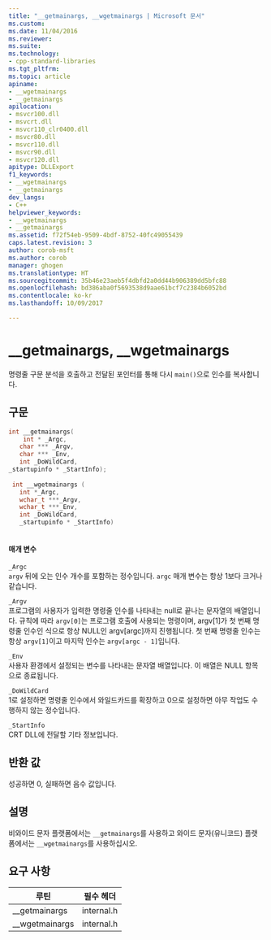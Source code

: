 ```yaml
---
title: "__getmainargs, __wgetmainargs | Microsoft 문서"
ms.custom: 
ms.date: 11/04/2016
ms.reviewer: 
ms.suite: 
ms.technology:
- cpp-standard-libraries
ms.tgt_pltfrm: 
ms.topic: article
apiname:
- __wgetmainargs
- __getmainargs
apilocation:
- msvcr100.dll
- msvcrt.dll
- msvcr110_clr0400.dll
- msvcr80.dll
- msvcr110.dll
- msvcr90.dll
- msvcr120.dll
apitype: DLLExport
f1_keywords:
- __wgetmainargs
- __getmainargs
dev_langs:
- C++
helpviewer_keywords:
- __wgetmainargs
- __getmainargs
ms.assetid: f72f54eb-9509-4bdf-8752-40fc49055439
caps.latest.revision: 3
author: corob-msft
ms.author: corob
manager: ghogen
ms.translationtype: HT
ms.sourcegitcommit: 35b46e23aeb5f4dbfd2a0dd44b906389dd5bfc88
ms.openlocfilehash: bd386aba0f5693538d9aae61bcf7c2384b6052bd
ms.contentlocale: ko-kr
ms.lasthandoff: 10/09/2017

---
```

# <a name="getmainargs-wgetmainargs"></a>__getmainargs, __wgetmainargs
명령줄 구문 분석을 호출하고 전달된 포인터를 통해 다시 `main()`으로 인수를 복사합니다.  
  
## <a name="syntax"></a>구문  
  
```cpp  
int __getmainargs(  
    int * _Argc,   
   char *** _Argv,   
   char *** _Env,   
   int _DoWildCard,  
_startupinfo * _StartInfo);  
  
 int __wgetmainargs (  
   int *_Argc,  
   wchar_t ***_Argv,  
   wchar_t ***_Env,  
   int _DoWildCard,  
   _startupinfo * _StartInfo)  
  
```  
  
#### <a name="parameters"></a>매개 변수  
 `_Argc`  
 `argv` 뒤에 오는 인수 개수를 포함하는 정수입니다. `argc` 매개 변수는 항상 1보다 크거나 같습니다.  
  
 `_Argv`  
 프로그램의 사용자가 입력한 명령줄 인수를 나타내는 null로 끝나는 문자열의 배열입니다. 규칙에 따라 `argv[0]`는 프로그램 호출에 사용되는 명령이며, argv[1]가 첫 번째 명령줄 인수인 식으로 항상 NULL인 argv[argc]까지 진행됩니다. 첫 번째 명령줄 인수는 항상 `argv[1]`이고 마지막 인수는 `argv[argc - 1]`입니다.  
  
 `_Env`  
 사용자 환경에서 설정되는 변수를 나타내는 문자열 배열입니다. 이 배열은 NULL 항목으로 종료됩니다.  
  
 `_DoWildCard`  
 1로 설정하면 명령줄 인수에서 와일드카드를 확장하고 0으로 설정하면 아무 작업도 수행하지 않는 정수입니다.  
  
 `_StartInfo`  
 CRT DLL에 전달할 기타 정보입니다.  
  
## <a name="return-value"></a>반환 값  
 성공하면 0, 실패하면 음수 값입니다.  
  
## <a name="remarks"></a>설명  
 비와이드 문자 플랫폼에서는 `__getmainargs`를 사용하고 와이드 문자(유니코드) 플랫폼에서는 `__wgetmainargs`를 사용하십시오.  
  
## <a name="requirements"></a>요구 사항  
  
|루틴|필수 헤더|  
|-------------|---------------------|  
|__getmainargs|internal.h|  
|__wgetmainargs|internal.h|
